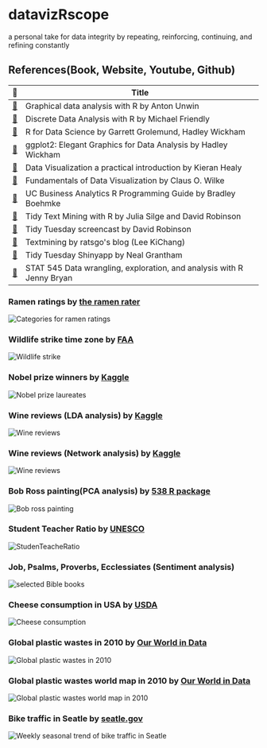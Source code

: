 # datavizRscope
a personal take for data integrity by repeating, reinforcing, continuing, and refining constantly

## References(Book, Website, Youtube, Github)
|  :link:  | Title |
|----------|-------------|
|[:link:](http://www.gradaanwr.net)|Graphical data analysis with R by Anton Unwin|
|[:link:](http://ddar.datavis.ca/)| Discrete Data Analysis with R by Michael Friendly|
|[:link:](https://r4ds.had.co.nz/)|R for Data Science by Garrett Grolemund, Hadley Wickham|
|[:link:](https://ggplot2-book.org/)|ggplot2: Elegant Graphics for Data Analysis by Hadley Wickham|
|[:link:](https://socviz.co/)|Data Visualization a practical introduction by Kieran Healy|
|[:link:](https://serialmentor.com/dataviz/index.html)|Fundamentals of Data Visualization by Claus O. Wilke|
|[:link:](http://uc-r.github.io/)|UC Business Analytics R Programming Guide by Bradley Boehmke|
|[:link:](https://www.tidytextmining.com/)|Tidy Text Mining with R by Julia Silge and David Robinson|
|[:link:](https://youtu.be/nx5yhXAQLxw)|Tidy Tuesday screencast by David Robinson|
|[:link:](https://ratsgo.github.io/)|Textmining by ratsgo's blog (Lee KiChang)|
|[:link:](https://nsgrantham.shinyapps.io/tidytuesdayrocks/)|Tidy Tuesday Shinyapp by Neal Grantham|
|[:link:](https://stat545.com/index.html)|STAT 545 Data wrangling, exploration, and analysis with R Jenny Bryan|

### Ramen ratings by [the ramen rater](https://www.theramenrater.com/resources-2/the-list/)
![Categories for ramen ratings](https://github.com/inkyscope/datavizRscope/blob/master/figures/categories%20for%20ramen%20rating.png)

### Wildlife strike time zone by [FAA](https://wildlife.faa.gov/home)
![Wildlife strike](https://github.com/inkyscope/datavizRscope/blob/master/figures/%20Wildlife-impacts-timezone.png)

### Nobel prize winners by [Kaggle](https://www.kaggle.com/nobelfoundation/nobel-laureates#archive.csv)
![Nobel prize laureates](https://github.com/inkyscope/datavizRscope/blob/master/figures/CategoryGenderDistribution.png)

### Wine reviews (LDA analysis) by [Kaggle](https://www.kaggle.com/zynicide/wine-reviews)
![Wine reviews](https://github.com/inkyscope/datavizRscope/blob/master/figures/wine_reviews_6topics_vizLDA.JPG)

### Wine reviews (Network analysis) by [Kaggle](https://www.kaggle.com/zynicide/wine-reviews)
![Wine reviews](https://github.com/inkyscope/datavizRscope/blob/master/figures/wine_bigrams_network.png)

### Bob Ross painting(PCA analysis) by [538 R package](https://github.com/rudeboybert/fivethirtyeight)
![Bob ross painting](https://github.com/inkyscope/datavizRscope/blob/master/figures/Bob_ross_paintings_elements_vizPCA.png)

### Student Teacher Ratio by [UNESCO](http://data.uis.unesco.org/index.aspx?queryid=180)
![StudenTeacheRatio](https://github.com/inkyscope/datavizRscope/blob/master/figures/StudenTeacheRation.png)

### Job, Psalms, Proverbs, Ecclessiates (Sentiment analysis)
![selected Bible books](https://github.com/inkyscope/datavizRscope/blob/master/figures/sentimentPlot.png)

### Cheese consumption in USA by [USDA](https://www.ers.usda.gov/data-products/dairy-data/documentation/#Loc3)
![Cheese consumption](https://github.com/inkyscope/datavizRscope/blob/master/figures/Cheese%20consumption%20in%20USA.png)

### Global plastic wastes in 2010 by [Our World in Data](https://ourworldindata.org/plastic-pollution)
![Global plastic wastes in 2010](https://github.com/inkyscope/datavizRscope/blob/master/figures/GDP%20vs%20plastic%20wastes.png)

### Global plastic wastes world map in 2010 by [Our World in Data](https://ourworldindata.org/plastic-pollution)
![Global plastic wastes world map in 2010](https://github.com/inkyscope/datavizRscope/blob/master/figures/mismanaged%20plastic%20wastes_worldmap.png)

### Bike traffic in Seatle by [seatle.gov](http://www.seattle.gov/transportation/projects-and-programs/programs/bike-program/bike-counters)
![Weekly seasonal trend of bike traffic in Seatle](https://github.com/inkyscope/datavizRscope/blob/master/figures/bike-traffic-in-Seastle.png)
